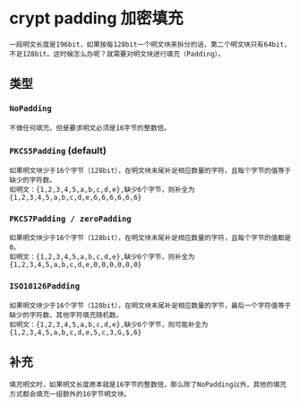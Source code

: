 # crypt padding 加密填充

    一段明文长度是196bit，如果按每128bit一个明文块来拆分的话，第二个明文块只有64bit，不足128bit。这时候怎么办呢？就需要对明文块进行填充（Padding）。  

## 类型

### `NoPadding`

    不做任何填充，但是要求明文必须是16字节的整数倍。  

### `PKCS5Padding` (default)

    如果明文块少于16个字节（128bit），在明文块末尾补足相应数量的字符，且每个字节的值等于缺少的字符数。  
    如明文：{1,2,3,4,5,a,b,c,d,e},缺少6个字节，则补全为{1,2,3,4,5,a,b,c,d,e,6,6,6,6,6,6}  

### `PKCS7Padding / zeroPadding`

    如果明文块少于16个字节（128bit），在明文块末尾补足相应数量的字符，且每个字节的值都是0。
    如明文：{1,2,3,4,5,a,b,c,d,e},缺少6个字节，则补全为{1,2,3,4,5,a,b,c,d,e,0,0,0,0,0,0}  

### `ISO10126Padding`

    如果明文块少于16个字节（128bit），在明文块末尾补足相应数量的字节，最后一个字符值等于缺少的字符数，其他字符填充随机数。  
    如明文：{1,2,3,4,5,a,b,c,d,e},缺少6个字节，则可能补全为{1,2,3,4,5,a,b,c,d,e,5,c,3,G,$,6}  

## 补充

    填充明文时，如果明文长度原本就是16字节的整数倍，那么除了NoPadding以外，其他的填充方式都会填充一组额外的16字节明文块。
